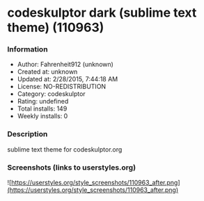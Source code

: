 # codeskulptor dark (sublime text theme) (110963)

### Information
- Author: Fahrenheit912 (unknown)
- Created at: unknown
- Updated at: 2/28/2015, 7:44:18 AM
- License: NO-REDISTRIBUTION
- Category: codeskulptor
- Rating: undefined
- Total installs: 149
- Weekly installs: 0


### Description
sublime text theme for codeskulptor.org


### Screenshots (links to userstyles.org)
![https://userstyles.org/style_screenshots/110963_after.png](https://userstyles.org/style_screenshots/110963_after.png)


